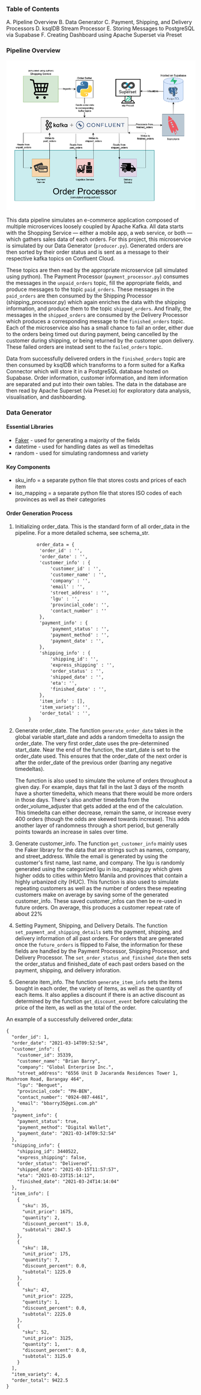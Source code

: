 ### Table of Contents
A. Pipeline Overview
B. Data Generator
C. Payment, Shipping, and Delivery Processors
D. ksqlDB Stream Processor
E. Storing Messages to PostgreSQL via Supabase
F. Creating Dashboard using Apache Superset via Preset

### Pipeline Overview

![](/images/data_pipeline.png)

This data pipeline simulates an e-commerce application composed of multiple microservices loosely coupled by Apache Kafka. All data starts with the Shopping Service — either a mobile app, a web service, or both — which gathers sales data of each orders. For this project, this microservice is simulated by our Data Generator (`producer.py`). Generated orders are then sorted by their order status and is sent as a message to their respective kafka topics on Confluent Cloud. 

These topics are then read by the appropriate microservice (all simulated using python). The Payment Processor (`payment_processor.py`) consumes the messages in the `unpaid_orders` topic, fill the appropriate fields, and produce messages to the topic `paid_orders`. These messages in the `paid_orders` are then consumed by the Shipping Processor (shipping_processor.py) which again enriches the data with the shipping information, and produce them to the topic `shipped_orders`. And finally, the messages in the `shipped_orders` are consumed by the Delivery Processor which produces a corresponding message to the `finished_orders` topic. Each of the microservice also has a small chance to fail an order, either due to the orders being timed out during payment, being cancelled by the customer during shipping, or being returned by the customer upon delivery. These failed orders are instead sent to the `failed_orders` topic. 

Data from successfully delivered orders in the `finished_orders` topic are then consumed by ksqlDB which transforms to a form suited for a Kafka Connector which will store it in a PostgreSQL database hosted on Supabase. Order information, customer information, and item information are separated and put into their own tables. The data in the database are then read by Apache Superset (via Preset.io) for exploratory data analysis, visualisation, and dashboarding. 

### Data Generator

#### Essential Libraries
- [Faker](https://faker.readthedocs.io/) - used for generating a majority of the fields
- datetime - used for handling dates as well as timedeltas
- random - used for simulating randomness and variety

#### Key Components
- sku_info = a separate python file that stores costs and prices of each item
- iso_mapping = a separate python file that stores ISO codes of each provinces as well as their categories

#### Order Generation Process
1. Initializing order_data.
   This is the standard form of all order_data in the pipeline. For a more detailed schema, see schema_str.
   ```
           order_data = {
            'order_id' : '',
            'order_date' : '',
            'customer_info' : {
                'customer_id' : '',
                'customer_name' : '',
                'company' : '',
                'email' : '',
                'street_address' : '',
                'lgu' : '',
                'provincial_code': '',
                'contact_number' : ''
            },
            'payment_info' : {
                'payment_status' : '',
                'payment_method' : '',
                'payment_date' : '',
            },
            'shipping_info' : {
                'shipping_id': '',
                'express_shipping' : '',
                'order_status' : '',
                'shipped_date' : '',
                'eta': '',
                'finished_date' : '',
            },
            'item_info' : [],
            'item_variety': '',
            'order_total' : '',
        }
   ```
2. Generate order_date.
The function `generate_order_date` takes in the global variable start_date and adds a random timedelta to assign the order_date. The very first order_date uses the pre-determined start_date. Near the end of the function, the start_date is set to the order_date used. This ensures that the order_date of the next order is after the order_date of the previous order (barring any negative timedeltas).
   
   The function is also used to simulate the volume of orders throughout a given day. For example, days that fall in the last 3 days of the month have a shorter timedelta, which means that there would be more orders in those days. There's also another timedelta from the order_volume_adjuster that gets added at the end of the calculation. This timedelta can either decrease, remain the same, or increase every 400 orders (though the odds are skewed towards increase). This adds another layer of randomness through a short period, but generally points towards an increase in sales over time.  

3. Generate customer_info.
The function `get_customer_info` mainly uses the Faker library for the data that are strings such as names, company, and street_address. While the email is generated by using the customer's first name, last name, and company. The lgu is randomly generated using the categorized lgu in iso_mapping.py which gives higher odds to cities within Metro Manila and provinces that contain a highly urbanized city (HUC). This function is also used to simulate repeating customers as well as the number of orders these repeating customers make on average by saving some of the generated customer_info. These saved customer_infos can then be re-used in future orders. On average, this produces a customer repeat rate of about 22%

4. Setting Payment, Shipping, and Delivery Details.
The function `set_payment_and_shipping_details`  sets the payment, shipping, and delivery information of all past orders. For orders that are generated once the `future_orders` is flipped to False, the information for these fields are handled by the Payment Processor, Shipping Processor, and Delivery Processor. The `set_order_status_and_finished_date` then sets the order_status and finished_date of each past orders based on the payment, shipping, and delivery inforation.

5. Generate item_info.
The function `generate_item_info` sets the items bought in each order, the variety of items, as well as the quantity of each items. It also applies a discount if there is an active discount as determined by the function `get_discount_event` before calculating the price of the item, as well as the total of the order.

An example of a successfully delivered order_data:
```
{
  "order_id": 1,
  "order_date": "2021-03-14T09:52:54",
  "customer_info": {
    "customer_id": 35339,
    "customer_name": "Brian Barry",
    "company": "Global Enterprise Inc.",
    "street_address": "6556 Unit D Jacaranda Residences Tower 1, Mushroom Road, Barangay 464",
    "lgu": "Benguet",
    "provincial_code": "PH-BEN",
    "contact_number": "0924-087-4461",
    "email": "bbarry35@gei.com.ph"
  },
  "payment_info": {
    "payment_status": true,
    "payment_method": "Digital Wallet",
    "payment_date": "2021-03-14T09:52:54"
  },
  "shipping_info": {
    "shipping_id": 3440522,
    "express_shipping": false,
    "order_status": "Delivered",
    "shipped_date": "2021-03-15T11:57:57",
    "eta": "2021-03-23T15:14:12",
    "finished_date": "2021-03-24T14:14:04"
  },
  "item_info": [
    {
      "sku": 35,
      "unit_price": 1675,
      "quantity": 2,
      "discount_percent": 15.0,
      "subtotal": 2847.5
    },
    {
      "sku": 18,
      "unit_price": 175,
      "quantity": 7,
      "discount_percent": 0.0,
      "subtotal": 1225.0
    },
    {
      "sku": 47,
      "unit_price": 2225,
      "quantity": 1,
      "discount_percent": 0.0,
      "subtotal": 2225.0
    },
    {
      "sku": 52,
      "unit_price": 3125,
      "quantity": 1,
      "discount_percent": 0.0,
      "subtotal": 3125.0
    }
  ],
  "item_variety": 4,
  "order_total": 9422.5
}
```

